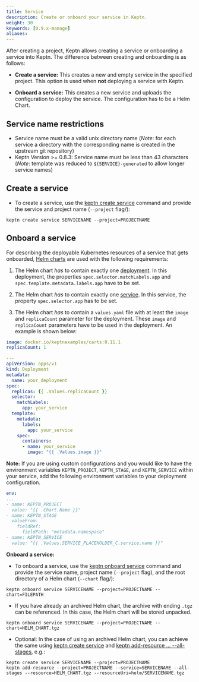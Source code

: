 ```yaml
---
title: Service
description: Create or onboard your service in Keptn.
weight: 30
keywords: [0.9.x-manage]
aliases:
---
```


After creating a project, Keptn allows creating a service or onboarding a service into Keptn. The difference between creating and onboarding is as follows:

- **Create a service:** This creates a new and empty service in the specified project. This option is used when **not** deploying a service with Keptn. 

- **Onboard a service:** This creates a new service and uploads the configuration to deploy the service. The configuration has to be a Helm Chart.

## Service name restrictions

* Service name must be a valid unix directory name (*Note*: for each service a directory with the corresponding name is created in the upstream git repository)
* Keptn Version >= 0.8.3:
  Service name must be less than 43 characters (*Note*: template was reduced to `${SERVICE}-generated` to allow longer service names)

## Create a service

* To create a service, use the [keptn create service](../../reference/cli/commands/keptn_create_service) command and provide the service and project name (`--project` flag/): 

```console
keptn create service SERVICENAME --project=PROJECTNAME
```

## Onboard a service

For describing the deployable Kubernetes resources of a service that gets onboarded, [Helm charts](https://Helm.sh/) are used with the following requirements:

1. The Helm chart _has_ to contain exactly one [deployment](https://kubernetes.io/docs/concepts/workloads/controllers/deployment/). In this deployment, the properties `spec.selector.matchLabels.app` and `spec.template.metadata.labels.app` have to be set.

1. The Helm chart _has_ to contain exactly one [service](https://kubernetes.io/docs/concepts/services-networking/service/). In this service, the property `spec.selector.app` has to be set.

1. The Helm chart _has_ to contain a `values.yaml` file with at least the `image` and `replicaCount` parameter for the deployment. These `image` and `replicaCount` parameters have to be used in the deployment. An example is shown below:
  
  ```yaml
  image: docker.io/keptnexamples/carts:0.11.1
  replicaCount: 1
  ```

  ```yaml
  --- 
  apiVersion: apps/v1
  kind: Deployment
  metadata:
    name: your_deployment
  spec:
    replicas: {{ .Values.replicaCount }}
    selector:
      matchLabels:
        app: your_service
    template:
      metadata: 
        labels:
          app: your_service
      spec:
        containers:
        - name: your_service
          image: "{{ .Values.image }}"
  ```

**Note:** If you are using custom configurations and you would like to have the environment variables `KEPTN_PROJECT`, `KEPTN_STAGE`, and `KEPTN_SERVICE` within your service, add the following environment variables to your deployment configuration.

```yaml
env:
...
- name: KEPTN_PROJECT
  value: "{{ .Chart.Name }}"
- name: KEPTN_STAGE
  valueFrom:
    fieldRef:
      fieldPath: "metadata.namespace"
- name: KEPTN_SERVICE
  value: "{{ .Values.SERVICE_PLACEHOLDER_C.service.name }}"
```

**Onboard a service:**

* To onboard a service, use the [keptn onboard service](../../reference/cli/commands/keptn_onboard_service) command and provide the service name, project name (`--project` flag), and the root directory of a Helm chart (`--chart` flag/): 

```console
keptn onboard service SERVICENAME --project=PROJECTNAME --chart=FILEPATH
```

* If you have already an archived Helm chart, the archive with ending `.tgz` can be referenced. In this case, the Helm chart will be stored unpacked. 

```console
keptn onboard service SERVICENAME --project=PROJECTNAME --chart=HELM_CHART.tgz
```

* Optional: In the case of using an archived Helm chart, you can achieve the same using [keptn create service](../../reference/cli/commands/keptn_create_service/) and [keptn add-resource ... --all-stages](../../reference/cli/commands/keptn_add-resource/), e.g.:

```console
keptn create service SERVICENAME --project=PROJECTNAME
keptn add-resource --project=PROJECTNAME --service=SERVICENAME --all-stages --resource=HELM_CHART.tgz --resourceUri=helm/SERVICENAME.tgz
```

